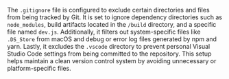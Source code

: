 The `.gitignore` file is configured to exclude certain directories and files from being tracked by Git. It is set to ignore dependency directories such as `node_modules`, build artifacts located in the `/build` directory, and a specific file named `dev.js`. Additionally, it filters out system-specific files like `.DS_Store` from macOS and debug or error log files generated by npm and yarn. Lastly, it excludes the `.vscode` directory to prevent personal Visual Studio Code settings from being committed to the repository. This setup helps maintain a clean version control system by avoiding unnecessary or platform-specific files.